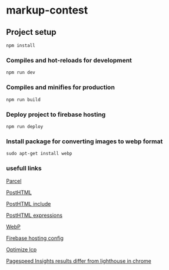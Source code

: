 # markup-contest

## Project setup
```
npm install
```

### Compiles and hot-reloads for development
```
npm run dev
```

### Compiles and minifies for production
```
npm run build
```

### Deploy project to firebase hosting
```
npm run deploy
```

### Install package for converting images to webp format
```
sudo apt-get install webp
```


### usefull links

[Parcel](https://parceljs.org/)

[PostHTML](https://github.com/posthtml)

[PostHTML include](https://github.com/posthtml/posthtml-include)

[PostHTML expressions](https://github.com/posthtml/posthtml-expressions)

[WebP](https://developers.google.com/speed/webp/)

[Firebase hosting config](https://firebase.google.com/docs/hosting/full-config)

[Optimize lcp](https://web.dev/optimize-lcp/)

[Pagespeed Insights results differ from lighthouse in chrome](https://github.com/GoogleChrome/lighthouse/issues/6708)
